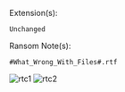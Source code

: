 Extension(s): 
```
Unchanged
```
Ransom Note(s): 
```
#What_Wrong_With_Files#.rtf 
```
![rtc1](https://github.com/user-attachments/assets/5c507ecb-8f7e-46bd-8a90-b64bcbcd6ca4)
![rtc2](https://github.com/user-attachments/assets/b2c3209a-cd3c-43b6-9884-198606d3d378)

